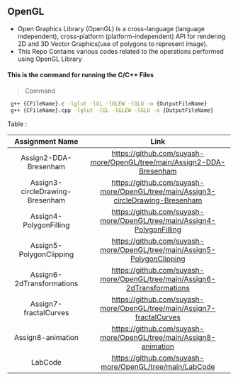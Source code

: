 ## OpenGL
- Open Graphics Library (OpenGL) is a cross-language (language independent), cross-platform (platform-independent) API for rendering 2D and 3D Vector Graphics(use of polygons to represent image). 
- This Repo Contains various codes related to the operations performed using OpenGL Library

####    This is the command for running the C/C++ Files
> Command
```sh
 g++ {CFileName}.c -lglut -lGL -lGLEW -lGLU -o {OutputFileName}
 g++ {CFileName}.cpp -lglut -lGL -lGLEW -lGLU -o {OutputFileName}
```
Table : 

|         Assignment Name         	|                                       Link                                      	|
|:-------------------------------:	|:-------------------------------------------------------------------------------:	|
|      Assign2-DDA-Bresenham      	|      https://github.com/suyash-more/OpenGL/tree/main/Assign2-DDA-Bresenham      	|
| Assign3-circleDrawing-Bresenham 	| https://github.com/suyash-more/OpenGL/tree/main/Assign3-circleDrawing-Bresenham 	|
|      Assign4-PolygonFilling     	|      https://github.com/suyash-more/OpenGL/tree/main/Assign4-PolygonFilling     	|
|     Assign5-PolygonClipping     	|     https://github.com/suyash-more/OpenGL/tree/main/Assign5-PolygonClipping     	|
|    Assign6-2dTransformations    	|    https://github.com/suyash-more/OpenGL/tree/main/Assign6-2dTransformations    	|
|      Assign7-fractalCurves      	|      https://github.com/suyash-more/OpenGL/tree/main/Assign7-fractalCurves      	|
|        Assign8-animation        	|        https://github.com/suyash-more/OpenGL/tree/main/Assign8-animation        	|
|             LabCode             	|             https://github.com/suyash-more/OpenGL/tree/main/LabCode             	|